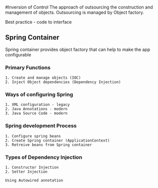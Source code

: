 #Inversion of Control
The approach of outsourcing the construction and management of objects.
Outsourcing is managed by Object factory.

Best practice - code to interface

## Spring Container
Spring container provides object factory that can help to make the app configurable
### Primary Functions
    1. Create and manage objects (IOC)
    2. Inject Object dependencies (Dependency Injection)

### Ways of configuring Spring
    1. XML configuration - legacy
    2. Java Annotations - modern
    3. Java Source Code - modern

### Spring development Process
    1. Configure spring beans
    2. Create Spring container (ApplicationContext)
    3. Retreive beans from Spring container

### Types of Dependency Injection
    1. Constructor Injection
    2. Setter Injection

    Using Autowired annotation


    